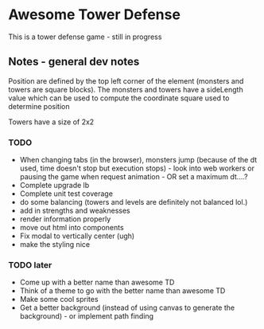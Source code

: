 # Awesome Tower Defense
This is a tower defense game - still in progress

## Notes - general dev notes

Position are defined by the top left corner of the element (monsters and towers are square blocks). The monsters and towers have a sideLength value which can be used to compute the coordinate square used to determine position

Towers have a size of 2x2

### TODO
* When changing tabs (in the browser), monsters jump (because of the dt used, time doesn't stop but execution stops) - look into web workers or pausing the game when request animation - OR set a maximum dt....?
* Complete upgrade lb
* Complete unit test coverage
* do some balancing (towers and levels are definitely not balanced lol.)
* add in strengths and weaknesses
* render information properly
* move out html into components
* Fix modal to vertically center (ugh)
* make the styling nice

### TODO later
* Come up with a better name than awesome TD
* Think of a theme to go with the better name than awesome TD
* Make some cool sprites
* Get a better background (instead of using canvas to generate the background) - or implement path finding

